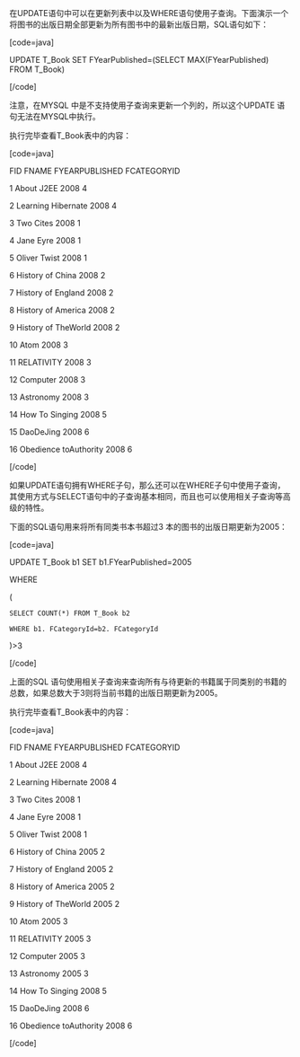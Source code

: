 在UPDATE语句中可以在更新列表中以及WHERE语句使用子查询。下面演示一个将图书的出版日期全部更新为所有图书中的最新出版日期，SQL语句如下：
[code=java]
UPDATE T_Book SET FYearPublished=(SELECT MAX(FYearPublished) FROM T_Book)
[/code]
注意，在MYSQL 中是不支持使用子查询来更新一个列的，所以这个UPDATE 语句无法在MYSQL中执行。
执行完毕查看T_Book表中的内容：
[code=java]
FID FNAME FYEARPUBLISHED FCATEGORYID
1 About J2EE 2008 4
2 Learning Hibernate 2008 4
3 Two Cites 2008 1
4 Jane Eyre 2008 1
5 Oliver Twist 2008 1
6 History of China 2008 2
7 History of England 2008 2
8 History of America 2008 2
9 History of TheWorld 2008 2
10 Atom 2008 3
11 RELATIVITY 2008 3
12 Computer 2008 3
13 Astronomy 2008 3
14 How To Singing 2008 5
15 DaoDeJing 2008 6
16 Obedience toAuthority 2008 6
[/code]
如果UPDATE语句拥有WHERE子句，那么还可以在WHERE子句中使用子查询，其使用方式与SELECT语句中的子查询基本相同，而且也可以使用相关子查询等高级的特性。
下面的SQL语句用来将所有同类书本书超过3 本的图书的出版日期更新为2005：
[code=java]
UPDATE T_Book b1 SET b1.FYearPublished=2005
WHERE
(
	SELECT COUNT(*) FROM T_Book b2
	WHERE b1. FCategoryId=b2. FCategoryId
)>3
[/code]
上面的SQL 语句使用相关子查询来查询所有与待更新的书籍属于同类别的书籍的总数，如果总数大于3则将当前书籍的出版日期更新为2005。
执行完毕查看T_Book表中的内容：
[code=java]
FID FNAME FYEARPUBLISHED FCATEGORYID
1 About J2EE 2008 4
2 Learning Hibernate 2008 4
3 Two Cites 2008 1
4 Jane Eyre 2008 1
5 Oliver Twist 2008 1
6 History of China 2005 2
7 History of England 2005 2
8 History of America 2005 2
9 History of TheWorld 2005 2
10 Atom 2005 3
11 RELATIVITY 2005 3
12 Computer 2005 3
13 Astronomy 2005 3
14 How To Singing 2008 5
15 DaoDeJing 2008 6
16 Obedience toAuthority 2008 6
[/code]